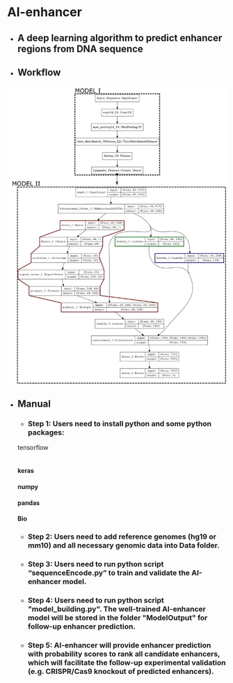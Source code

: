 # AI-enhancer
* ## A deep learning algorithm to predict enhancer regions from DNA sequence <h2> 
* ## Workflow <h3> 
![GitHub Logo](/images/Model_plot.png)
* ## Manual <h3> 
  * ### Step 1: Users need to install python and some python packages:
   tensorflow<h4>  
   keras<h4> 
   numpy<h4> 
   pandas<h4> 
   Bio<h4> 
   
  * ### Step 2: Users need to add reference genomes (hg19 or mm10) and all necessary genomic data into Data folder. <h4> 
  * ### Step 3: Users need to run python script “sequenceEncode.py” to train and validate the AI-enhancer model. <h4>
  * ### Step 4: Users need to run python script "model_building.py". The well-trained AI-enhancer model will be stored in the folder "ModelOutput" for follow-up enhancer prediction. <h4>
  * ### Step 5: AI-enhancer will provide enhancer prediction with probability scores to rank all candidate enhancers, which will facilitate the follow-up experimental validation (e.g. CRISPR/Cas9 knockout of predicted enhancers). <h4>
